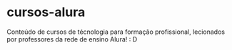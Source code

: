# cursos-alura
Conteúdo de cursos de técnologia para formação profissional, lecionados por professores da rede de ensino Alura! : D
